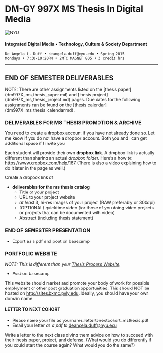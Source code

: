 # DM-GY 997X MS Thesis In Digital Media

![NYU](http://ws2.polishedsolid.com/de/nyu_soe_logo.png)
#### Integrated Digital Media • Technology, Culture & Society Department 

    De Angela L. Duff • deangela.duff@nyu.edu • Spring 2015
    Mondays • 7:30-10:20PM • 2MTC MAGNET 805 • 3 credit hrs

---

## END OF SEMESTER DELIVERABLES
NOTE: There are other assignments listed on the [thesis paper] (dm997X_ms_thesis_paper.md) and [thesis project] (dm997X_ms_thesis_project.md) pages. Due dates for the following assignments can be found on the [thesis calendar] (dm997X_ms_thesis_calendar.md).


### DELIVERABLES FOR MS THESIS PROMOTION & ARCHIVE 
You need to create a dropbox account if you have not already done so. Let me know if you do not have a dropbox account. Both you and I can get additional space if I invite you.

Each student will provide their own **dropbox link**. A dropbox link is actually different than sharing an actual *dropbox folder*. Here’s a how to: https://www.dropbox.com/help/167 (There is also a video explaining how to do it later in the page as well.) 
 
Create a dropbox link of 
* **deliverables for the ms thesis catalog**
  * Title of your project
  * URL to your project website
  * *at least* 3, hi-res images of your project (RAW preferably or 300dpi)
  * (OPTIONAL) quicktime video (for those of you doing video projects or projects that can be documented with video)
  * Abstract (including thesis statement)


### END OF SEMESTER PRESENTATION
* Export as a pdf and post on basecamp 


### PORTFOLIO WEBSITE

*NOTE: This is different than your <a href="dm4003_thesis_website.md">Thesis Process Website</a>.*

* Post on basecamp

This website should market and promote your body of work for possible employment or other post graduation opportunities. This should NOT be hosted on http://sites.bxmc.poly.edu. Ideally, you should have your own domain name.


#### LETTER TO NEXT COHORT   

* Please name your file as yourname_lettertonextcohort_msthesis.pdf
* Email your letter *as a pdf* to deangela.duff@nyu.edu 

Write a letter to the next class giving them advice on how to succeed with their thesis paper, project, and defense. (What would you do differently if you could start the course again? What would you do the same?)






